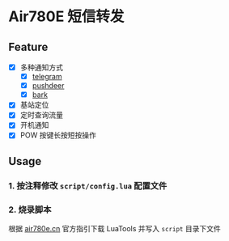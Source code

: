 # Air780E 短信转发

## Feature

- [x] 多种通知方式
    - [x] [telegram](https://github.com/0wQ/telegram-notify)
    - [x] [pushdeer](https://www.pushdeer.com/)
    - [x] [bark](https://github.com/Finb/Bark)
- [x] 基站定位
- [x] 定时查询流量
- [x] 开机通知
- [x] POW 按键长按短按操作

## Usage

### 1. 按注释修改 `script/config.lua` 配置文件

### 2. 烧录脚本

根据 [air780e.cn](http://air780e.cn) 官方指引下载 LuaTools 并写入 `script` 目录下文件
